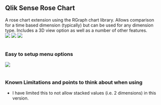 <h2>Qlik Sense Rose Chart</h2>
A rose chart extension using the RGraph chart library. Allows comparison for a time based dimension (typically) but can be used for any dimension type. Includes a 3D view option as well as a number of other features.
<br>
<img src="https://github.com/ardwork/RoseChart-RGraph/blob/master/img/img1.jpg">
<img src="https://github.com/ardwork/RoseChart-RGraph/blob/master/img/img2.jpg">
<img src="https://github.com/ardwork/RoseChart-RGraph/blob/master/img/img3.JPG">
<br>
<br>
<h3>Easy to setup menu options</h3>
<img src="https://github.com/ardwork/RoseChart-RGraph/blob/master/img/menu.JPG">

<br>
<br>
<h3>Known Limitations and points to think about when using</h3>
<ul><li>I have limited this to not allow stacked values (i.e. 2 dimensions) in this version.</li>
</ul>
